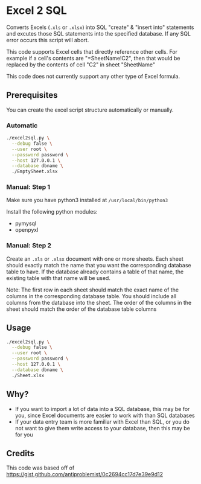 # Excel 2 SQL

Converts Excels (`.xls` or `.xlsx`) into SQL "create" & "insert into" statements and excutes those SQL statements into the specified database. If any SQL error occurs this script will abort.

This code supports Excel cells that directly reference other cells. For example if a cell's contents are "=SheetName!C2", then that would be replaced by the contents of cell "C2" in sheet "SheetName"

This code does not currently support any other type of Excel formula.

## Prerequisites

You can create the excel script structure automatically or manually.

### Automatic

```bash
./excel2sql.py \
  --debug false \
  --user root \
  --password password \
  --host 127.0.0.1 \
  --database dbname \
  ./EmptySheet.xlsx
```

### Manual: Step 1

Make sure you have python3 installed at `/usr/local/bin/python3`

Install the following python modules:

* pymysql
* openpyxl

### Manual: Step 2

Create an `.xls` or `.xlsx` document with one or more sheets. Each sheet should exactly match the name that you want the corresponding database table to have. If the database already contains a table of that name, the existing table with that name will be used.

Note: The first row in each sheet should match the exact name of the columns in the corresponding database table. You should include all columns from the database into the sheet. The order of the columns in the sheet should match the order of the database table columns

## Usage

```bash
./excel2sql.py \
  --debug false \
  --user root \
  --password password \
  --host 127.0.0.1 \
  --database dbname \
  ./Sheet.xlsx
```

## Why?

* If you want to import a lot of data into a SQL database, this may be for you, since Excel documents are easier to work with than SQL databases
* If your data entry team is more familiar with Excel than SQL, or you do not want to give them write access to your database, then this may be for you

## Credits

This code was based off of https://gist.github.com/antiproblemist/0c2694cc17d7e39e9d12
